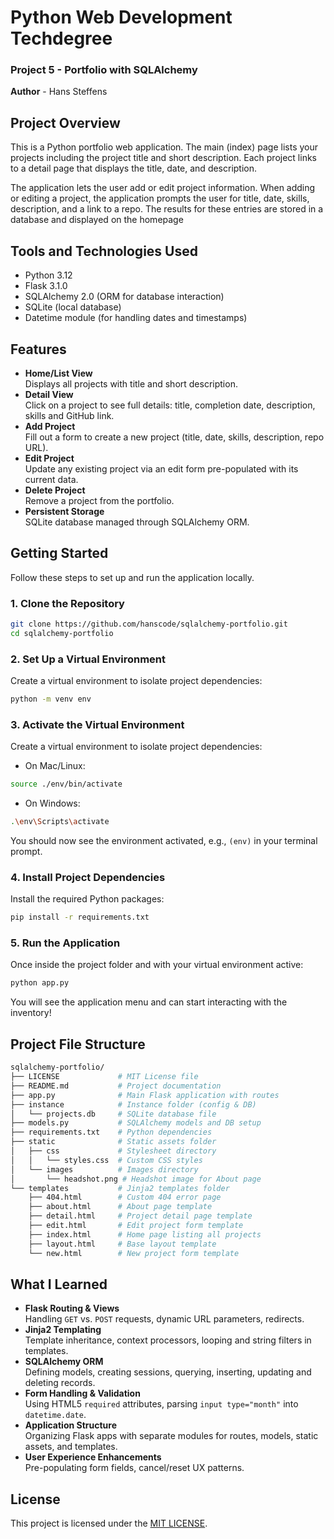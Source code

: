# Python Web Development Techdegree  
### Project 5 - Portfolio with SQLAlchemy  
**Author** - Hans Steffens  

## Project Overview

This is a Python portfolio web application. The main (index) page lists your projects including the project title and short description. Each project links to a detail page that displays the title, date, and description. 

The application lets the user add or edit project information. When adding or editing a project, the application prompts the user for title, date, skills, description, and a link to a repo. The results for these entries are stored in a database and displayed on the homepage

## Tools and Technologies Used

- Python 3.12
- Flask 3.1.0
- SQLAlchemy 2.0 (ORM for database interaction)
- SQLite (local database)
- Datetime module (for handling dates and timestamps)

## Features

- **Home/List View**  
  Displays all projects with title and short description.  
- **Detail View**  
  Click on a project to see full details: title, completion date, description, skills and GitHub link.  
- **Add Project**  
  Fill out a form to create a new project (title, date, skills, description, repo URL).  
- **Edit Project**  
  Update any existing project via an edit form pre-populated with its current data.  
- **Delete Project**  
  Remove a project from the portfolio.
- **Persistent Storage**  
  SQLite database managed through SQLAlchemy ORM.

## Getting Started
Follow these steps to set up and run the application locally.

### 1. Clone the Repository
```bash
git clone https://github.com/hanscode/sqlalchemy-portfolio.git
cd sqlalchemy-portfolio
```

### 2. Set Up a Virtual Environment
Create a virtual environment to isolate project dependencies:

```bash
python -m venv env
```

### 3. Activate the Virtual Environment
Create a virtual environment to isolate project dependencies:

- On Mac/Linux:
```bash
source ./env/bin/activate
```
- On Windows:
```bash
.\env\Scripts\activate
```
You should now see the environment activated, e.g., `(env)` in your terminal prompt.

### 4. Install Project Dependencies
Install the required Python packages:

```bash
pip install -r requirements.txt
```
### 5. Run the Application
Once inside the project folder and with your virtual environment active:

```sh
python app.py
```
You will see the application menu and can start interacting with the inventory!

## Project File Structure
```sh
sqlalchemy-portfolio/
├── LICENSE             # MIT License file
├── README.md           # Project documentation
├── app.py              # Main Flask application with routes
├── instance            # Instance folder (config & DB)
│   └── projects.db     # SQLite database file
├── models.py           # SQLAlchemy models and DB setup
├── requirements.txt    # Python dependencies
├── static              # Static assets folder
│   ├── css             # Stylesheet directory
│   │   └── styles.css  # Custom CSS styles
│   └── images          # Images directory
│       └── headshot.png # Headshot image for About page
└── templates           # Jinja2 templates folder
    ├── 404.html        # Custom 404 error page
    ├── about.html      # About page template
    ├── detail.html     # Project detail page template
    ├── edit.html       # Edit project form template
    ├── index.html      # Home page listing all projects
    ├── layout.html     # Base layout template
    └── new.html        # New project form template
```

## What I Learned

- **Flask Routing & Views**  
  Handling `GET` vs. `POST` requests, dynamic URL parameters, redirects.  
- **Jinja2 Templating**  
  Template inheritance, context processors, looping and string filters in templates.  
- **SQLAlchemy ORM**  
  Defining models, creating sessions, querying, inserting, updating and deleting records.  
- **Form Handling & Validation**  
  Using HTML5 `required` attributes, parsing `input type="month"` into `datetime.date`.  
- **Application Structure**  
  Organizing Flask apps with separate modules for routes, models, static assets, and templates.  
- **User Experience Enhancements**  
  Pre-populating form fields, cancel/reset UX patterns.


## License
This project is licensed under the [MIT LICENSE](LICENSE).